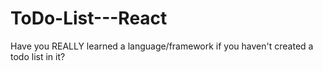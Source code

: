 # ToDo-List---React
Have you REALLY learned a language/framework if you haven't created a todo list in it? 
